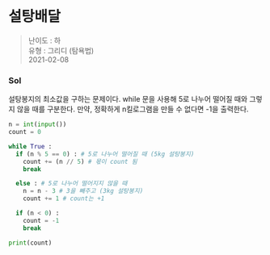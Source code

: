 # 설탕배달
> 난이도 : 하   
> 유형 : 그리디 (탐욕법)  
> 2021-02-08

### Sol
설탕봉지의 최소값을 구하는 문제이다.
while 문을 사용해 5로 나누어 떨어질 때와 그렇지 않을 때를 구분한다.
만약, 정확하게 n킬로그램을 만들 수 없다면 -1을 출력한다.
```python
n = int(input())
count = 0

while True :
  if (n % 5 == 0) : # 5로 나누어 떨어질 때 (5kg 설탕봉지)
    count += (n // 5) # 몫이 count 됨 
    break

  else : # 5로 나누어 떨어지지 않을 때
    n = n - 3 # 3을 빼주고 (3kg 설탕봉지)
    count += 1 # count는 +1

  if (n < 0) : 
    count = -1 
    break

print(count)
```

